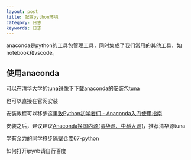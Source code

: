 ```yaml
---
layout: post
title: 配置python环境
category: 日志
keywords: 日志
---
```


anaconda是python的工具包管理工具，同时集成了我们常用的其他工具，如notebook和vscode。

## 使用anaconda

可以在清华大学的tuna镜像下下载anaconda的安装包[tuna](https://mirror.tuna.tsinghua.edu.cn/anaconda/archive/)

也可以直接在官网安装

安装教程可以移步这里[致Python初学者们 - Anaconda入门使用指南](https://www.jianshu.com/p/169403f7e40c)



安装之后，建议建议[Anaconda换国内源(清华源、中科大源)](https://blog.csdn.net/wujialaoer/article/details/84977796)，推荐清华源tuna



学有余力的同学移步隔壁仓库[67-python](https://github.com/nju-se-ai-group/67-python)

如何打开ipynb请自行百度